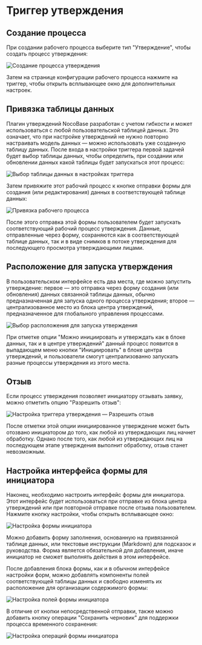 # Триггер утверждения

## Создание процесса

При создании рабочего процесса выберите тип "Утверждение", чтобы создать процесс утверждения:

![Создание процесса утверждения](https://static-docs.nocobase.com/f52dda854f46a669e0c1c7fb487a17ea.png)

Затем на странице конфигурации рабочего процесса нажмите на триггер, чтобы открыть всплывающее окно для дополнительных настроек.

## Привязка таблицы данных

Плагин утверждений NocoBase разработан с учетом гибкости и может использоваться с любой пользовательской таблицей данных. Это означает, что при настройке утверждений не нужно повторно настраивать модель данных — можно использовать уже созданную таблицу данных. После входа в настройки триггера первой задачей будет выбор таблицы данных, чтобы определить, при создании или обновлении данных какой таблицы будет запускаться этот процесс:

![Выбор таблицы данных в настройках триггера](https://static-docs.nocobase.com/8732a4419b1e28d2752b8f601132c82d.png)

Затем привяжите этот рабочий процесс к кнопке отправки формы для создания (или редактирования) данных в соответствующей таблице данных:

![Привязка рабочего процесса](https://static-docs.nocobase.com/2872ff108c61d7bf6d0bfb19886774c6.png)

После этого отправка этой формы пользователем будет запускать соответствующий рабочий процесс утверждения. Данные, отправленные через форму, сохраняются как в соответствующей таблице данных, так и в виде снимков в потоке утверждения для последующего просмотра утверждающими лицами.

## Расположение для запуска утверждения

В пользовательском интерфейсе есть два места, где можно запустить утверждение: первое — это отправка через форму создания (или обновления) данных связанной таблицы данных, обычно предназначенная для запуска одного процесса утверждения; второе — централизованное место из блока центра утверждений, предназначенное для глобального управления процессами.

![Выбор расположения для запуска утверждения](https://static-docs.nocobase.com/1a193ec0acfa6cde221c6e5d49a50b3e.png)

При отметке опции "Можно инициировать и утверждать как в блоке данных, так и в центре утверждений" данный процесс появится в выпадающем меню кнопки "Инициировать" в блоке центра утверждений, и пользователи смогут централизованно запускать разные процессы утверждения из этого места.

## Отзыв

Если процесс утверждения позволяет инициатору отзывать заявку, можно отметить опцию "Разрешить отзыв":

![Настройка триггера утверждения — Разрешить отзыв](https://static-docs.nocobase.com/09185712fc55bc536892136ce0ade4a8.png)

После отметки этой опции инициированное утверждение может быть отозвано инициатором до того, как любой из утверждающих лиц начнет обработку. Однако после того, как любой из утверждающих лиц на последующем этапе утверждения выполнит обработку, отзыв станет невозможным.

## Настройка интерфейса формы для инициатора

Наконец, необходимо настроить интерфейс формы для инициатора. Этот интерфейс будет использоваться при отправке из блока центра утверждений или при повторной отправке после отзыва пользователем. Нажмите кнопку настройки, чтобы открыть всплывающее окно:

![Настройка формы инициатора](https://static-docs.nocobase.com/ca8b7e362d912138cf7d73bb60b37ac1.png)

Можно добавить форму заполнения, основанную на привязанной таблице данных, или текстовые инструкции (Markdown) для подсказок и руководства. Форма является обязательной для добавления, иначе инициатор не сможет выполнять действия в этом интерфейсе.

После добавления блока формы, как и в обычном интерфейсе настройки форм, можно добавлять компоненты полей соответствующей таблицы данных и свободно изменять их расположение для организации содержимого формы:

![Настройка полей формы инициатора](https://static-docs.nocobase.com/5a1e7f9c9d8de092c7b55585dad7d633.png)

В отличие от кнопки непосредственной отправки, также можно добавить кнопку операции "Сохранить черновик" для поддержки процесса временного сохранения:

![Настройка операций формы инициатора](https://static-docs.nocobase.com/2f4850d2078e94538995a9df70d3d2d1.png)